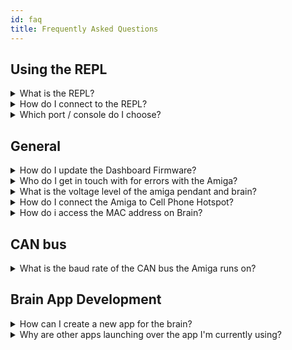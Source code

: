 ```yaml
---
id: faq
title: Frequently Asked Questions
---
```


## Using the REPL

<details>
  <summary>What is the REPL?</summary>
  <div>
    The REPL is the "Read-Evaluate-Print-Loop", an interactive
    terminal for running CircuitPython commands directly on the
    microcontroller.
    <br/><br/>
    Some basics:
    <br/>
    - You can interrupt the running code with <code>ctrl+C</code>
    <br/>
    - You can enter CircuitPython commands (or paste them with a
    right click) following the <code>>>></code> and run them with
    <code>Enter</code>
    <br/>
    - You can restart the previously running application with
    <code>ctrl+D</code>
    <br/>
    - You can find more details at: <a
      href="https://learn.adafruit.com/welcome-to-circuitpython/the-repl">Adafruit "The REPL"</a>.
    </div>
</details>

<details>
  <summary>How do I connect to the REPL?</summary>
  <div>
    <div>
    There are multiple methods for connecting to the serial
    console of your microcontrollers (dashboard, pendant, MCU
    kit, etc.).
    <br/><br/>
    The Advanced serial console is recommended, but Mu is easier
    to get started with and has some useful added-on
    functionality (like a plotter for printed tuples).
    <br/><br/>
    The pendant, and other simple microcontrollers, will show up
    as a single serial port.
    The dashboard will show up as two ports, one for the console
    and one for data transfer.
    The first port should be the console you want to connect to
    for stopping the program, running commands in the REPL, etc.
    </div>
    <br/>
    <details>
      <summary>Advanced serial console</summary>
      <div>
        <details>
        <summary>Windows</summary>
        <div>
            See the adafruit docs for getting started with PuTTY: <a
            href="https://learn.adafruit.com/welcome-to-circuitpython/advanced-serial-console-on-windows">
            Windows serial console</a>.
        </div>
        </details>
        <details>
        <summary>Linux</summary>
        <div>
            See the adafruit docs for getting started with
            'screen' in your terminal: <a
            href="https://learn.adafruit.com/welcome-to-circuitpython/advanced-serial-console-on-linux">
            Linux serial console</a>.
        </div>
        </details>
        <details>
        <summary>Mac</summary>
        <div>
            See the adafruit docs for getting started with
            'screen' in your terminal: <a
            href="https://learn.adafruit.com/welcome-to-circuitpython/advanced-serial-console-on-mac-and-linux">
            Mac serial console</a>.
            <br/><br/>
            TIP: Use autocomplete to get the correct usb modem
            <code>.../tty.usb[tab_for_autocomplete]</code>
        </div>
        </details>
      </div>
    </details>
    <details>
      <summary>Mu</summary>
      <div>
        Mu is the recommended starter serial console program by
        adafruit on their  <a href="https://learn.adafruit.com/welcome-to-circuitpython/kattni-connecting-to-the-serial-console">CircuitPython
        serial console page</a>.
        Mu has a built in plotter for tuples printed to the
        serial console (print statements in the python code on
        your microcontroller), which can be convenient for
        debugging.
        <br/>
        <br/>
        However, we've found that Mu can be a little unstable,
        freezes occasionally, and lacks some useful advanced
        functionality.
        So we'd recommend checking out their links for the
        advanced serial consoles for most purposes.
      </div>
    </details>
  </div>
</details>

<details>
  <summary>Which port / console do I choose?</summary>
  <div>
    As described in the Adafruit advanced serial console links,
    you can query the devices on Linux & Mac with:<br/><code>ls /
    dev/ttyACM*</code> or find the Windows <code>COM</code> port
    in the Device Manager.
    <br/><br/>
    - The pendant, and other simple microcontrollers, will show
    up as a single serial port.
    <br/>
    - The dashboard will show up as two ports, one for the
    console and one for data transfer.
    The first port should be the console you want to connect to
    for stopping the program, running commands in the REPL, etc.
    <br/>
    <br/>
    Keep in mind that the ports will increment as you connect
    multiple devices.
  </div>
</details>

## General

<details>
  <summary>How do I update the Dashboard Firmware?</summary>
  <div>
     All latest updates are available online with detailed
     instructions that will take you step by step to a successful
     update.
    <br/><br/>
    - You can find more details at: <a href="/docs/dashboard/dashboard-fw">
      Dashboard Firmware Updates</a>.
    </div>
</details>

<details>
  <summary>Who do I get in touch with for errors with the Amiga?</summary>
  <div>
  To ensure we are continuous improving the Amiga, we have made
  it easy for you to submit any bug reports you may be having via
  the farm-ng-amiga Github.
    <br/><br/>
    - You can find more details at: <a href="https://github.com/farm-ng/farm-ng-amiga/issues/new/choose">
      Create a Bug Report</a>.
    </div>
</details>

<details>
 <summary>What is the voltage level of the amiga pendant and brain?</summary>
 <div>
24v power is the voltage for the brain and pendant. While the PoE Switch is 48v.
<br/><br/>
   </div>
</details>

<details>
 <summary>How do I connect the Amiga to Cell Phone Hotspot?</summary>
   <div>
    Depending on your cellular device, instructions can be found in the link below.
    <br/><br/>
    You can find more details at: <a
    href="https://discourse.farm-ng.com/t/connecting-to-the-amiga-cell-phone-hotspot/131">
    Connecting to the Amiga - Cell Phone Hotspot</a>.
   </div>
</details>

<details>
  <summary>How do i access the MAC address on Brain?</summary>
  <div>
    To learn how to access the MAC address of the Brain's WiFi adapter please visit the link below.
    There, the following describes how to retrieve the MAC Address of the Brain WiFi adapter.
    <br/><br/>
    You can find more details at: <a
    href="https://discourse.farm-ng.com/t/wifi-access-the-mac-address/139">
    How to access MAC address on Brain</a>.
    </div>
</details>

## CAN bus

<details>
  <summary>What is the baud rate of the CAN bus the Amiga runs on?
  </summary>
  <div>
     The Amiga CAN bus runs at 250 kbps (250,000 bits per second).
    <br/><br/>
    </div>
</details>

## Brain App Development

<details>
  <summary>How can I create a new app for the brain?</summary>
  <div>
     Custom applications can be created on the brain from
     anywhere. We have a detailed tutorial on creating your first
     custom app on your Amiga.
    <br/><br/>
    - You can find more details at: <a href="/docs/brain/brain-apps">
      Developing Custom Applications</a>.
    </div>
</details>

<details>
  <summary>Why are other apps launching over the app I'm currently using?
  </summary>
  <div>
    If you launch an app with the command line using an <code>entry.sh</code> script,
    it is currently possible to have touch interactions with the launcher behind.
    This will cause other installed apps to unexpectedly launch over the app you are trying to use.
    <br/><br/>
    If this is causing you issues,
    a simple workaround is to launch a basic, empty app that will block touches from the launcher.
    The <a href="https://github.com/farm-ng/amiga-app-template"><code>amiga-app-template</code>
    </a> is well suited for this.
    <br/><br/>
    In your terminal <code>ssh</code>'d in as the <code>amiga</code> user:
    <br/><br/>
    <code>
    cd ~/apps/
    </code>
    <br/>
    <code>
    git clone https://github.com/farm-ng/amiga-app-template.git
    </code>
    <br/><br/>
    Then launch the app template by clicking the <code>Amiga App Template</code> AppButton on the launcher
    before running your custom app with the <code>entry.sh</code> script.
    <br/><br/>
    Apps launched by clicking the AppButton should not experience this issue.
    </div>
</details>
